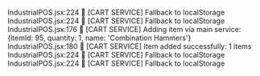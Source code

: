 IndustrialPOS.jsx:224 🛒 [CART SERVICE] Fallback to localStorage
IndustrialPOS.jsx:224 🛒 [CART SERVICE] Fallback to localStorage
IndustrialPOS.jsx:176 🛒 [CART SERVICE] Adding item via main service: {itemId: 95, quantity: 1, name: 'Combination Hammers'}
IndustrialPOS.jsx:180 🛒 [CART SERVICE] Item added successfully: 1 items
IndustrialPOS.jsx:224 🛒 [CART SERVICE] Fallback to localStorage
IndustrialPOS.jsx:224 🛒 [CART SERVICE] Fallback to localStorage
